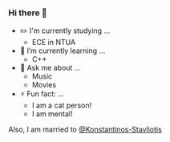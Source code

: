 ### Hi there 👋

- ✏️ I'm currently studying ...
  - ECE in NTUA
- 🌱 I’m currently learning ...
  - C++
- 💬 Ask me about ...
  - Music
  - Movies
- ⚡ Fun fact: ...
  - I am a cat person!
  - I am mental!

Also, I am married to [@Konstantinos-Stavliotis](https://github.com/Konstantinos-Stavliotis)
